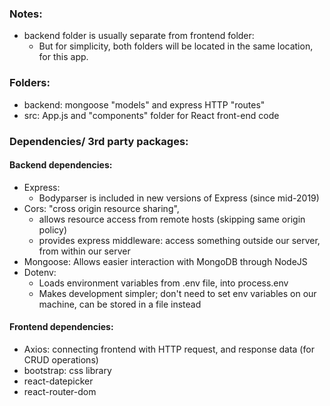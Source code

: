 ### Notes:
- backend folder is usually separate from frontend folder:
    - But for simplicity, both folders will be located in the same location, for this app.
### Folders: 
- backend: mongoose "models" and express HTTP "routes"
- src: App.js and "components" folder for React front-end code
### Dependencies/ 3rd party packages:
#### Backend dependencies:
- Express:
    - Bodyparser is included in new versions of Express (since mid-2019)
- Cors: "cross origin resource sharing",
    - allows resource access from remote hosts (skipping same origin policy)
    - provides express middleware: access something outside our server, from within our server
- Mongoose: Allows easier interaction with MongoDB through NodeJS
- Dotenv: 
    - Loads environment variables from .env file, into process.env
    - Makes development simpler; don't need to set env variables on our machine, can be stored in a file instead
#### Frontend dependencies:
- Axios: connecting frontend with HTTP request, and response data (for CRUD operations)
- bootstrap: css library
- react-datepicker
- react-router-dom